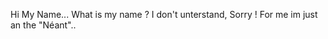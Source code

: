 Hi
 My Name...
  What is my name ?
   I don't unterstand, Sorry !
    For me im just an the "Néant"..
